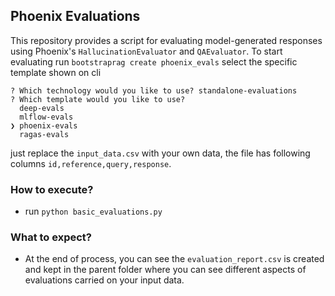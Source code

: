 ## Phoenix Evaluations

This repository provides a script for evaluating model-generated responses using Phoenix's `HallucinationEvaluator` and `QAEvaluator`.
To start evaluating run `bootstraprag create phoenix_evals`
select the specific template shown on cli

```text
? Which technology would you like to use? standalone-evaluations
? Which template would you like to use? 
  deep-evals
  mlflow-evals
❯ phoenix-evals
  ragas-evals
```

just replace the `input_data.csv` with your own data, the file has following columns
`id,reference,query,response`.

### How to execute?
- run `python basic_evaluations.py`

### What to expect?
- At the end of process, you can see the `evaluation_report.csv` is created and kept in the parent folder where you can see different aspects of evaluations carried on your input data.
